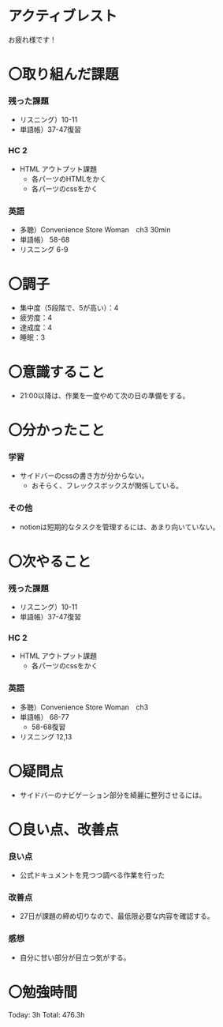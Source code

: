 # アクティブレスト

お疲れ様です！

# 〇取り組んだ課題

### 残った課題

- リスニング）10-11
- 単語帳）37-47復習

### HC 2

- HTML アウトプット課題
    - 各パーツのHTMLをかく
    - 各パーツのcssをかく

### 英語

- 多聴）Convenience Store Woman　ch3 30min
- 単語帳） 58-68
- リスニング 6-9

# 〇調子

- 集中度（5段階で、5が高い）：4
- 疲労度：4
- 達成度：4
- 睡眠：3

# 〇意識すること

- 21:00以降は、作業を一度やめて次の日の準備をする。

# 〇分かったこと

### 学習

- サイドバーのcssの書き方が分からない。
    - おそらく、フレックスボックスが関係している。

### その他

- notionは短期的なタスクを管理するには、あまり向いていない。

# 〇次やること

### 残った課題

- リスニング）10-11
- 単語帳）37-47復習

### HC 2

- HTML アウトプット課題
    - 各パーツのcssをかく

### 英語

- 多聴）Convenience Store Woman　ch3
- 単語帳） 68-77
    - 58-68復習
- リスニング 12,13

# 〇疑問点

- サイドバーのナビゲーション部分を綺麗に整列させるには。

# 〇良い点、改善点

### 良い点

- 公式ドキュメントを見つつ調べる作業を行った

### 改善点

- 27日が課題の締め切りなので、最低限必要な内容を確認する。

### 感想

- 自分に甘い部分が目立つ気がする。

# 〇勉強時間

Today: 3h Total: 476.3h
